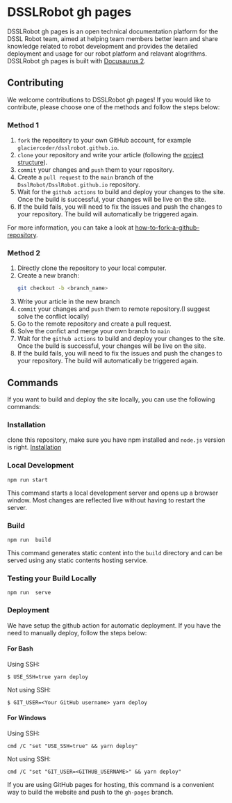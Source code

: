 # DSSLRobot  gh pages

DSSLRobot  gh pages is an open technical documentation platform for the DSSL Robot team, aimed at helping team members better learn and share knowledge related to robot development and provides the detailed deployment and usage for our robot platform and relavant alogrithms.
DSSLRobot  gh pages is built with [Docusaurus 2](https://docusaurus.io/).

## Contributing
We welcome contributions to DSSLRobot  gh pages! If you would like to contribute, please choose one of the methods and follow the steps below:

### Method 1
1. `fork` the repository to your own GitHub account, for example `glaciercoder/dsslrobot.github.io`.
2. `clone` your repository and write your article (following the [project structure](https://DsslRobot.github.io/docs/Intro/project_structure)).
3. `commit` your changes and `push` them to your repository.
4. Create a `pull request` to the `main` branch of the `DsslRobot/DsslRobot.github.io` repository.
5. Wait for the `github actions` to build and deploy your changes to the site. Once the build is successful, your changes will be live on the site.
6. If the build fails, you will need to fix the issues and push the changes to your repository. The build will automatically be triggered again.

For more information, you can take a look at [how-to-fork-a-github-repository](https://www.freecodecamp.org/chinese/news/how-to-fork-a-github-repository/).

### Method 2

1. Directly clone the repository to your local computer.
2. Create a new branch: 
   ```sh
   git checkout -b <branch_name>
   ```
3. Write your article in the new branch
4. `commit` your changes and `push` them to remote repository.(I suggest solve the conflict locally)
5. Go to the remote repository and create a pull request.
6. Solve the confict and merge your own branch to `main`
7. Wait for the `github actions` to build and deploy your changes to the site. Once the build is successful, your changes will be live on the site.
8. If the build fails, you will need to fix the issues and push the changes to your repository. The build will automatically be triggered again.
   
## Commands

If you want to build and deploy the site locally, you can use the following commands:

### Installation

clone this repository, make sure you have npm installed and `node.js` version is right. [Installation](https://nodejs.org/en/download/package-manager)


### Local Development

```
npm run start
```

This command starts a local development server and opens up a browser window. Most changes are reflected live without having to restart the server.

### Build

```
npm run  build
```

This command generates static content into the `build` directory and can be served using any static contents hosting service.

### Testing your Build Locally

```
npm run  serve
```


### Deployment

We have setup the github action for automatic deployment. If you have the need to manually deploy, follow the steps below:

#### For Bash
Using SSH:

```
$ USE_SSH=true yarn deploy
```

Not using SSH:

```
$ GIT_USER=<Your GitHub username> yarn deploy
```

#### For Windows

Using SSH:

```
cmd /C "set "USE_SSH=true" && yarn deploy"
```

Not using SSH:

```
cmd /C "set "GIT_USER=<GITHUB_USERNAME>" && yarn deploy"
```
If you are using GitHub pages for hosting, this command is a convenient way to build the website and push to the `gh-pages` branch.

